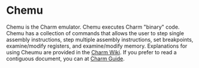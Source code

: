 # Chemu
Chemu is the Charm emulator. Chemu executes Charm "binary" code. Chemu has a collection of commands that allows the user to step single assembly instructions, step multiple assembly instructions, set breakpoints, examine/modify registers, and examine/modify memory. Explanations for using Cheumu are provided in the [Charm Wiki](https://github.com/gustycooper/charm/wiki). If you prefer to read a contiguous document, you can at [Charm Guide](https://gusty.bike/charm.html).

